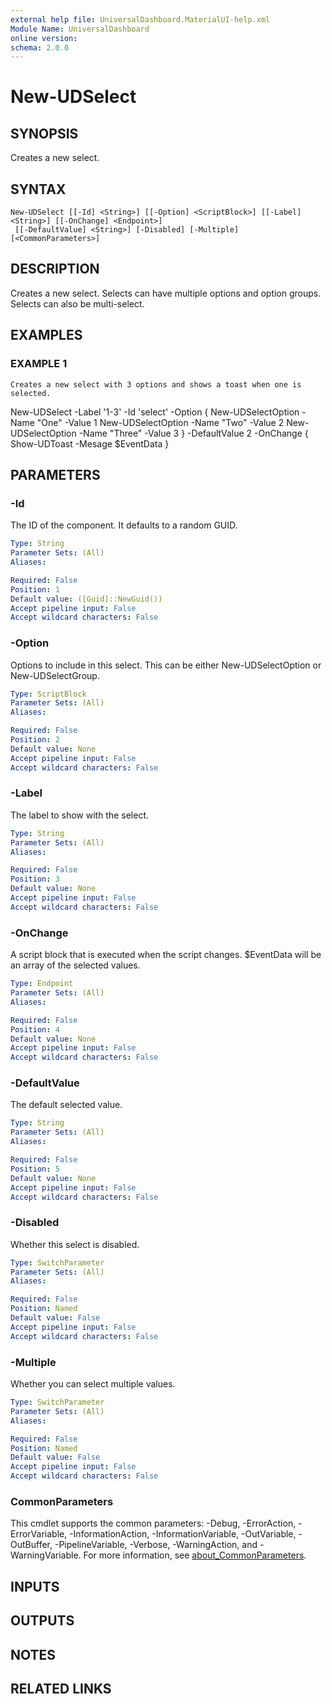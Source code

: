 ```yaml
---
external help file: UniversalDashboard.MaterialUI-help.xml
Module Name: UniversalDashboard
online version:
schema: 2.0.0
---
```


# New-UDSelect

## SYNOPSIS
Creates a new select.

## SYNTAX

```
New-UDSelect [[-Id] <String>] [[-Option] <ScriptBlock>] [[-Label] <String>] [[-OnChange] <Endpoint>]
 [[-DefaultValue] <String>] [-Disabled] [-Multiple] [<CommonParameters>]
```

## DESCRIPTION
Creates a new select.
Selects can have multiple options and option groups.
Selects can also be multi-select.

## EXAMPLES

### EXAMPLE 1
```
Creates a new select with 3 options and shows a toast when one is selected.
```

New-UDSelect -Label '1-3' -Id 'select' -Option {
    New-UDSelectOption -Name "One" -Value 1
    New-UDSelectOption -Name "Two" -Value 2
    New-UDSelectOption -Name "Three" -Value 3
} -DefaultValue 2 -OnChange { 
    Show-UDToast -Mesage $EventData 
}

## PARAMETERS

### -Id
The ID of the component.
It defaults to a random GUID.

```yaml
Type: String
Parameter Sets: (All)
Aliases:

Required: False
Position: 1
Default value: ([Guid]::NewGuid())
Accept pipeline input: False
Accept wildcard characters: False
```

### -Option
Options to include in this select.
This can be either New-UDSelectOption or New-UDSelectGroup.

```yaml
Type: ScriptBlock
Parameter Sets: (All)
Aliases:

Required: False
Position: 2
Default value: None
Accept pipeline input: False
Accept wildcard characters: False
```

### -Label
The label to show with the select.

```yaml
Type: String
Parameter Sets: (All)
Aliases:

Required: False
Position: 3
Default value: None
Accept pipeline input: False
Accept wildcard characters: False
```

### -OnChange
A script block that is executed when the script changes.
$EventData will be an array of the selected values.

```yaml
Type: Endpoint
Parameter Sets: (All)
Aliases:

Required: False
Position: 4
Default value: None
Accept pipeline input: False
Accept wildcard characters: False
```

### -DefaultValue
The default selected value.

```yaml
Type: String
Parameter Sets: (All)
Aliases:

Required: False
Position: 5
Default value: None
Accept pipeline input: False
Accept wildcard characters: False
```

### -Disabled
Whether this select is disabled.

```yaml
Type: SwitchParameter
Parameter Sets: (All)
Aliases:

Required: False
Position: Named
Default value: False
Accept pipeline input: False
Accept wildcard characters: False
```

### -Multiple
Whether you can select multiple values.

```yaml
Type: SwitchParameter
Parameter Sets: (All)
Aliases:

Required: False
Position: Named
Default value: False
Accept pipeline input: False
Accept wildcard characters: False
```

### CommonParameters
This cmdlet supports the common parameters: -Debug, -ErrorAction, -ErrorVariable, -InformationAction, -InformationVariable, -OutVariable, -OutBuffer, -PipelineVariable, -Verbose, -WarningAction, and -WarningVariable. For more information, see [about_CommonParameters](http://go.microsoft.com/fwlink/?LinkID=113216).

## INPUTS

## OUTPUTS

## NOTES

## RELATED LINKS
